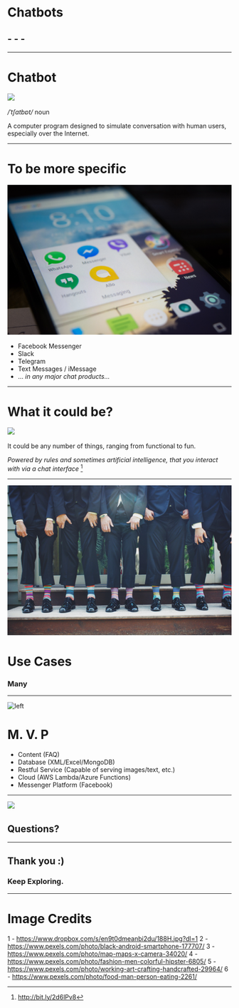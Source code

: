 
# Chatbots
## - - -
---

# Chatbot
![](assets/tbot.jpg)

*/ˈtʃatbɒt/*
noun

A computer program designed to simulate conversation with human users, especially over the Internet.

---
# To be more specific
![right 60%](assets/chat.jpeg)

 - Facebook Messenger
 - Slack 
 - Telegram 
 - Text Messages / iMessage
 - ...
 *in any major chat products...*

---

# What it could be?
![](assets/things.jpg)

It could be any number of things, ranging from functional to fun.

*Powered by rules and sometimes artificial intelligence, that you interact with via a chat interface* [^1]

[^1]: http://bit.ly/2d6lPv8

---
![](assets/usecase.jpg)

# Use Cases
### Many

---
![left](assets/mvp.jpg)

# M. V. P
- Content (FAQ)
- Database (XML/Excel/MongoDB)
- Restful Service (Capable of serving images/text, etc.)
- Cloud (AWS Lambda/Azure Functions)
- Messenger Platform (Facebook)

---
![](assets/q.jpg)

## Questions?

---
## Thank you :)

### Keep Exploring. 

---
# Image Credits

1 - https://www.dropbox.com/s/en9t0dmeanbi2du/188H.jpg?dl=1
2 - https://www.pexels.com/photo/black-android-smartphone-177707/
3 - https://www.pexels.com/photo/map-maps-x-camera-34020/
4 - https://www.pexels.com/photo/fashion-men-colorful-hipster-6805/
5 - https://www.pexels.com/photo/working-art-crafting-handcrafted-29964/
6 - https://www.pexels.com/photo/food-man-person-eating-2261/



